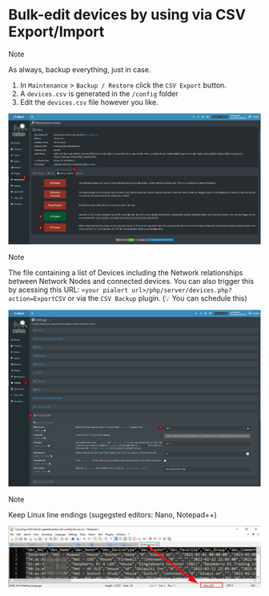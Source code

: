 # Bulk-edit devices by using via CSV Export/Import

> [!NOTE] 
> As always, backup everything, just in case.

1. In `Maintenance` > `Backup / Restore` click the `CSV Export` button.  
2. A `devices.csv` is generated in the `/config` folder
3. Edit the `devices.csv` file however you like. 

![Maintenance > CSV Export](/docs/img/DEVICES_BULK_EDITING/MAINTENANCE_CSV_EXPORT.png)

> [!NOTE] 
> The file containing a list of Devices including the Network relationships between Network Nodes and connected devices. You can also trigger this by acessing this URL: `<your pialert url>/php/server/devices.php?action=ExportCSV` or via the `CSV Backup` plugin. (💡 You can schedule this)

![Settings > CSV Backup](/docs/img/DEVICES_BULK_EDITING/CSV_BACKUP_SETTINGS.png)

> [!NOTE] 
> Keep Linux line endings (sugegsted editors: Nano, Notepad++)

![Nodepad++ line endings](/docs/img/DEVICES_BULK_EDITING/NOTEPAD++.png)




